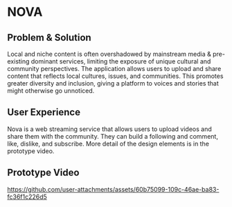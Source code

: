 # NOVA

## Problem & Solution

Local and niche content is often overshadowed by mainstream media & pre-existing dominant services, limiting the exposure of unique cultural and community perspectives.
The application allows users to upload and share content that reflects local cultures, issues, and communities. This promotes greater diversity and inclusion, giving a platform to voices and stories that might otherwise go unnoticed.

## User Experience

Nova is a web streaming service that allows users to upload videos and share them with the community. They can build a following and comment, like, dislike, and subscribe. More detail of the design elements is in the prototype video.

## Prototype Video
https://github.com/user-attachments/assets/60b75099-109c-46ae-ba83-fc36f1c226d5


